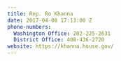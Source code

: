 ```yaml
---
title: Rep. Ro Khanna
date: 2017-04-08 17:13:00 Z
phone-numbers:
  Washington Office: 202-225-2631
  District Office: 408-436-2720
website: https://khanna.house.gov/
---
```


